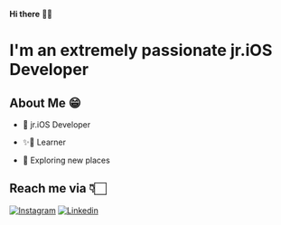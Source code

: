 **Hi there** 👋🏻

# I'm an extremely passionate jr.iOS Developer

## About Me 😁
* 📱 jr.iOS Developer

* ✨📖 Learner

* 🥳 Exploring new places



## Reach me via 👇🏻

[![Instagram](https://raw.githubusercontent.com/pradeepmithna/SearchX/master/insta.png)](https://www.instagram.com/pradeep_mithna/) [![Linkedin](https://raw.githubusercontent.com/pradeepmithna/SearchX/master/linkedIn.png)](https://www.linkedin.com/in/pradeepmithna/)
